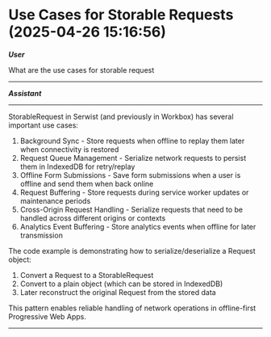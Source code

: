 <!-- Generated by SpecStory -->

# Use Cases for Storable Requests (2025-04-26 15:16:56)

_**User**_

What are the use cases for storable request

---

_**Assistant**_



---

StorableRequest in Serwist (and previously in Workbox) has several important use cases:

1. Background Sync - Store requests when offline to replay them later when connectivity is restored
2. Request Queue Management - Serialize network requests to persist them in IndexedDB for retry/replay
3. Offline Form Submissions - Save form submissions when a user is offline and send them when back online
4. Request Buffering - Store requests during service worker updates or maintenance periods
5. Cross-Origin Request Handling - Serialize requests that need to be handled across different origins or contexts
6. Analytics Event Buffering - Store analytics events when offline for later transmission

The code example is demonstrating how to serialize/deserialize a Request object:
1. Convert a Request to a StorableRequest
2. Convert to a plain object (which can be stored in IndexedDB)
3. Later reconstruct the original Request from the stored data

This pattern enables reliable handling of network operations in offline-first Progressive Web Apps.

---

